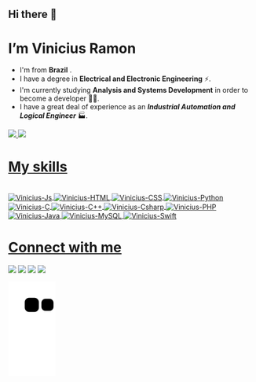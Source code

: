 ## Hi there :wave:
# I’m Vinicius Ramon
- I'm from **Brazil** .
- I have a degree in **Electrical and Electronic Engineering** :zap:.
- I'm currently studying **Analysis and Systems Development** in order to become a developer :man_technologist:.
- I have a great deal of experience as an **_Industrial Automation and Logical Engineer_** :factory:. 

 <div>
  <a href="https://github.com/viniciusramon">
  <img height="180em" src="https://github-readme-stats.vercel.app/api?username=viniciusramon&show_icons=true&theme=radical&title_color=blue&include_all_commits=true&count_private=true"/>
  <img height="180em" src="https://github-readme-stats.vercel.app/api/top-langs/?username=viniciusramon&layout=compact&title_color=blue&langs_count=16&theme=dark"/>
</div>
  
# My skills  
<div style="display: inline_block"><br>
  <img align="center" alt="Vinicius-Js" src="https://img.shields.io/badge/JavaScript-323330?style=for-the-badge&logo=javascript&logoColor=F7DF1E">
  <img align="center" alt="Vinicius-HTML" src="https://img.shields.io/badge/HTML5-E34F26?style=for-the-badge&logo=html5&logoColor=white">
  <img align="center" alt="Vinicius-CSS" src="https://img.shields.io/badge/CSS3-1572B6?style=for-the-badge&logo=css3&logoColor=white">
  <img align="center" alt="Vinicius-Python" src="https://img.shields.io/badge/Python-FFD43B?style=for-the-badge&logo=python&logoColor=darkgreen">
  <img align="center" alt="Vinicius-C" src="https://img.shields.io/badge/C-00599C?style=for-the-badge&logo=c&logoColor=white">
  <img align="center" alt="Vinicius-C++" src="https://img.shields.io/badge/C%2B%2B-00599C?style=for-the-badge&logo=c%2B%2B&logoColor=white">
  <img align="center" alt="Vinicius-Csharp" src="https://img.shields.io/badge/C%23-239120?style=for-the-badge&logo=c-sharp&logoColor=white">
  <img align="center" alt="Vinicius-PHP" src="https://img.shields.io/badge/PHP-777BB4?style=for-the-badge&logo=php&logoColor=white">
  <img align="center" alt="Vinicius-Java" src="https://img.shields.io/badge/Java-ED8B00?style=for-the-badge&logo=java&logoColor=white">
  <img align="center" alt="Vinicius-MySQL" src="https://img.shields.io/badge/MySQL-00000F?style=for-the-badge&logo=mysql&logoColor=white">
  <img align="center" alt="Vinicius-Swift" src="https://img.shields.io/badge/Swift-FA7343?style=for-the-badge&logo=swift&logoColor=white">
</div>
    
# Connect with me
<div> 
  <a href="https://www.instagram.com/viniciusramonreis/" target="_blank"><img src="https://img.shields.io/badge/-Instagram-%23E4405F?style=for-the-badge&logo=instagram&logoColor=white" target="_blank"></a>
  <a href="https://www.facebook.com/vinicius.ramon.56/" target="_blank"><img src="https://img.shields.io/badge/Facebook-1877F2?style=for-the-badge&logo=facebook&logoColor=white" target="_blank"></a>
  <a href="https://codepen.io/viniciusramon" target="_blank"><img src="https://img.shields.io/badge/Codepen-000000?style=for-the-badge&logo=codepen&logoColor=white" target="_blank"></a>
 <a href="https://www.linkedin.com/in/vinicius-ramon-reis-695357117/" target="_blank"><img src="https://img.shields.io/badge/-LinkedIn-%230077B5?style=for-the-badge&logo=linkedin&logoColor=white" target="_blank"></a> 
 
  ![Snake animation](https://github.com/rafaballerini/rafaballerini/blob/output/github-contribution-grid-snake.svg)
</div>

<!---  
- 👋 Hi, I’m Vinicius Ramon, I have a degree in electrical and electronic engineering and have been pursuing my second major at university: analysis and systems development. I have a great deal of experience as an industrial automation and logical engineer. Now that I have been building by developer skills, I am looking to apply all my skills in one professional.
- 👀 I’m interested in AI, Learning Machine, C, C++, Java, JavaScript, HTML, CSS, Swift, SQL, Python, VHDL and any sort of programming language. Please check my codepen: https://codepen.io/viniciusramon
- 🌱 I’m currently learning Swift, HTML, CSS and JavaScript.
- 💞️ I’m looking to collaborate on any sort of project if I may help.
- 📫 How to reach me ...
- --->
<!---
viniciusramon/viniciusramon is a ✨ special ✨ repository because its `README.md` (this file) appears on your GitHub profile.
You can click the Preview link to take a look at your changes.
--->
